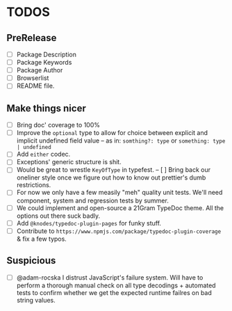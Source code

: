 # TODOS

## PreRelease
- [ ] Package Description
- [ ] Package Keywords
- [ ] Package Author
- [ ] Browserlist
- [ ] README file.

## Make things nicer
- [ ] Bring doc' coverage to 100%
- [ ] Improve the `optional` type to allow for choice between explicit and implicit undefined field value – as in: `somthing?: type` or `something: type | undefined`
- [ ] Add `either` codec.
- [ ] Exceptions' generic structure is shit.
- [ ] Would be great to wrestle `KeyOfType` in typefest.
– [ ] Bring back our oneliner style once we figure out how to know out prettier's dumb restrictions.
- [ ] For now we only have a few measily "meh" quality unit tests. We'll need component, system and regression tests by summer.
- [ ] We could implement and open-source a 21Gram TypeDoc theme. All the options out there suck badly.
- [ ] Add `@knodes/typedoc-plugin-pages` for funky stuff.
- [ ] Contribute to `https://www.npmjs.com/package/typedoc-plugin-coverage` & fix a few typos.

## Suspicious
- [ ] @adam-rocska I distrust JavaScript's failure system. Will have to perform a thorough manual check on all type decodings + automated tests to confirm whether we get the expected runtime failres on bad string values.
